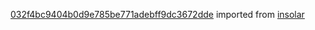 [032f4bc9404b0d9e785be771adebff9dc3672dde](https://github.com/insolar/insolar/commit/032f4bc9404b0d9e785be771adebff9dc3672dde) imported from [insolar](https://github.com/insolar/insolar)
